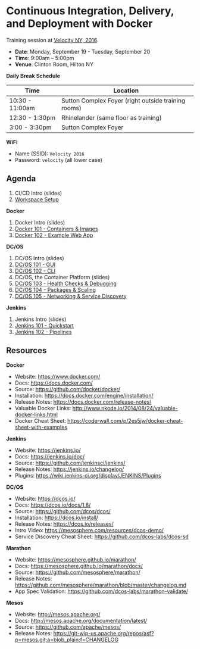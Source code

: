# Continuous Integration, Delivery, and Deployment with Docker

Training session at [Velocity NY, 2016](http://conferences.oreilly.com/velocity/devops-web-performance-ny/public/schedule/detail/52480).

- **Date**: Monday, September 19 - Tuesday, September 20
- **Time**: 9:00am – 5:00pm
- **Venue**: Clinton Room, Hilton NY

**Daily Break Schedule**

| Time | Location |
|------|----------|
| 10:30 - 11:00am | Sutton Complex Foyer (right outside training rooms) |
| 12:30 - 1:30pm | Rhinelander (same floor as training) |
| 3:00 - 3:30pm | Sutton Complex Foyer |

**WiFi**

- Name (SSID): `Velocity 2016`
- Password: `velocity` (all lower case)

## Agenda

1. CI/CD Intro (slides)
1. [Workspace Setup](setup.md)

**Docker**

1. Docker Intro (slides)
1. [Docker 101 - Containers & Images](docker-101.md)
1. [Docker 102 - Example Web App](docker-102.md)

**DC/OS**

1. DC/OS Intro (slides)
1. [DC/OS 101 - GUI](dcos-101.md)
1. [DC/OS 102 - CLI](dcos-102.md)
1. DC/OS, the Container Platform (slides)
1. [DC/OS 103 - Health Checks & Debugging](dcos-103.md)
1. [DC/OS 104 - Packages & Scaling](dcos-104.md)
1. [DC/OS 105 - Networking & Service Discovery](dcos-105.md)

**Jenkins**

1. Jenkins Intro (slides)
1. [Jenkins 101 - Quickstart](jenkins-101.md)
1. [Jenkins 102 - Pipelines](jenkins-102.md)

## Resources

**Docker**

- Website: <https://www.docker.com/>
- Docs: <https://docs.docker.com/>
- Source: <https://github.com/docker/docker/>
- Installation: <https://docs.docker.com/engine/installation/>
- Release Notes: <https://docs.docker.com/release-notes/>
- Valuable Docker Links: <http://www.nkode.io/2014/08/24/valuable-docker-links.html>
- Docker Cheat Sheet: <https://coderwall.com/p/2es5jw/docker-cheat-sheet-with-examples>

**Jenkins**

- Website: <https://jenkins.io/>
- Docs: <https://jenkins.io/doc/>
- Source: <https://github.com/jenkinsci/jenkins/>
- Release Notes: <https://jenkins.io/changelog/>
- Plugins: <https://wiki.jenkins-ci.org/display/JENKINS/Plugins>

**DC/OS**

- Website: <https://dcos.io/>
- Docs: <https://dcos.io/docs/1.8/>
- Source: <https://github.com/dcos/dcos/>
- Installation: <https://dcos.io/install/>
- Release Notes: <https://dcos.io/releases/>
- Intro Video: <https://mesosphere.com/resources/dcos-demo/>
- Service Discovery Cheat Sheet: <https://github.com/dcos-labs/dcos-sd>

**Marathon**

- Website: <https://mesosphere.github.io/marathon/>
- Docs: <https://mesosphere.github.io/marathon/docs/>
- Source: <https://github.com/mesosphere/marathon/>
- Release Notes: <https://github.com/mesosphere/marathon/blob/master/changelog.md>
- App Spec Validation: <https://github.com/dcos-labs/marathon-validate/>

**Mesos**

- Website: <http://mesos.apache.org/>
- Docs: <http://mesos.apache.org/documentation/latest/>
- Source: <https://github.com/apache/mesos/>
- Release Notes: <https://git-wip-us.apache.org/repos/asf?p=mesos.git;a=blob_plain;f=CHANGELOG>
